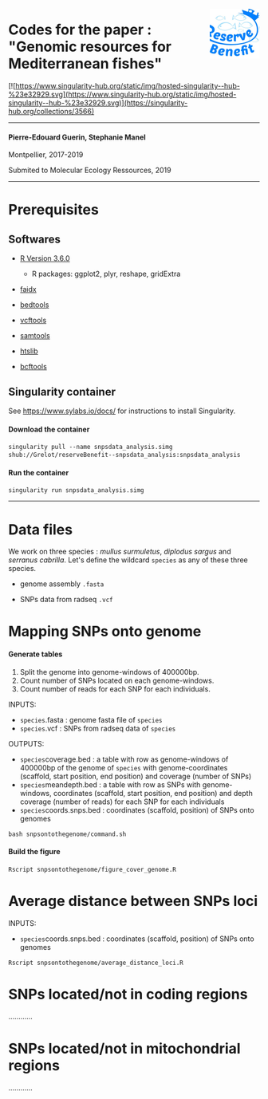 <a href="https://www.biodiversa.org/1023"><img align="right" width="100" height="100" src="reservebenefit.jpg"></a>

# Codes for the paper : "Genomic resources for Mediterranean fishes"

[![https://www.singularity-hub.org/static/img/hosted-singularity--hub-%23e32929.svg](https://www.singularity-hub.org/static/img/hosted-singularity--hub-%23e32929.svg)](https://singularity-hub.org/collections/3566)

_______________________________________________________________________________



#### Pierre-Edouard Guerin, Stephanie Manel

Montpellier, 2017-2019

Submited to Molecular Ecology Ressources, 2019


_______________________________________________________________________________

# Prerequisites

## Softwares

- [R Version 3.6.0](https://cran.r-project.org/)
	* R packages: ggplot2, plyr, reshape, gridExtra

- [faidx](http://www.htslib.org/doc/faidx.html)

- [bedtools](https://bedtools.readthedocs.io/en/latest/)

- [vcftools](http://vcftools.sourceforge.net/)

- [samtools](http://www.htslib.org/download/)

- [htslib](http://www.htslib.org/download/)

- [bcftools](http://www.htslib.org/download/)



## Singularity container

See https://www.sylabs.io/docs/ for instructions to install Singularity.

#### Download the container

```
singularity pull --name snpsdata_analysis.simg shub://Grelot/reserveBenefit--snpsdata_analysis:snpsdata_analysis
```

#### Run the container

```
singularity run snpsdata_analysis.simg
```

_______________________________________________________________________________


# Data files

We work on three species : _mullus surmuletus_, _diplodus sargus_ and _serranus cabrilla_.
Let's define the wildcard `species` as any of these three species.

* genome assembly `.fasta`

* SNPs data from radseq `.vcf`


# Mapping SNPs onto genome

#### Generate tables

1. Split the genome into genome-windows of 400000bp.
2. Count number of SNPs located on each genome-windows.
3. Count number of reads for each SNP for each individuals.

INPUTS:
* `species`.fasta : genome fasta file of `species`
* `species`.vcf : SNPs from radseq data of `species`

OUTPUTS: 
* `species`coverage.bed : a table with row as genome-windows of 400000bp of the genome of `species` with genome-coordinates (scaffold, start position, end position) and coverage (number of SNPs)
* `species`meandepth.bed : a table with row as SNPs with genome-windows, coordinates (scaffold, start position, end position) and depth coverage (number of reads) for each SNP for each individuals
* `species`coords.snps.bed : coordinates (scaffold, position) of SNPs onto genomes

```
bash snpsontothegenome/command.sh
```

#### Build the figure

```
Rscript snpsontothegenome/figure_cover_genome.R
```


# Average distance between SNPs loci

INPUTS:
* `species`coords.snps.bed : coordinates (scaffold, position) of SNPs onto genomes


```
Rscript snpsontothegenome/average_distance_loci.R
```

# SNPs located/not in coding regions

............

# SNPs located/not in mitochondrial regions

............